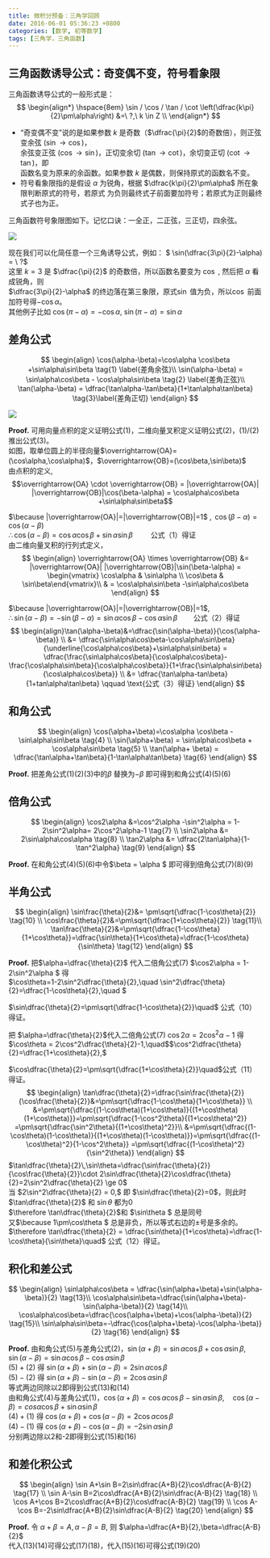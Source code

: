 ```yaml
---
title: 微积分预备：三角学回顾
date: 2016-06-01 05:36:23 +0800
categories: [数学, 初等数学]
tags: [三角学，三角函数]
---
```


##  三角函数诱导公式：奇变偶不变，符号看象限

三角函数诱导公式的一般形式是：  
$$
\begin{align*}
\hspace{8em} \sin / \cos / \tan / \cot \left(\dfrac{k\pi}{2}\pm\alpha\right) &=\ ?,\ k \in Z \\
\end{align*}
$$


- “奇变偶不变”说的是如果参数 $k$ 是奇数（$\dfrac{\pi}{2}$的奇数倍），则正弦变余弦 $(\sin \rightarrow \cos)$，  
  余弦变正弦 $(\cos \rightarrow \sin)$，正切变余切 $(\tan \rightarrow \cot)$，余切变正切 $(\cot \rightarrow \tan)$，即  
  函数名变为原来的余函数。如果参数 $k$ 是偶数，则保持原式的函数名不变。 
- 符号看象限指的是假设 $\alpha$ 为锐角，根据 $\dfrac{k\pi}{2}\pm\alpha$ 所在象限判断原式的符号，若原式
  为负则最终式子前面要加符号；若原式为正则最终式子也为正。

三角函数符号象限图如下。记忆口诀：一全正，二正弦，三正切，四余弦。  







![](https://imagebed.deepmind.top/img/trig/1.jpeg)







现在我们可以化简任意一个三角诱导公式，例如： $ \sin(\dfrac{3\pi}{2}-\alpha) = \ ?$  
这里 $k = 3$ 是 $\dfrac{\pi}{2}$ 的奇数倍，所以函数名要变为 $\cos$ ,  然后把 $\alpha$ 看成锐角，则   
$\dfrac{3\pi}{2}-\alpha$ 的终边落在第三象限，原式$\sin$ 值为负，所以$\cos$ 前面加符号得$-\cos{\alpha}$。  
其他例子比如 $\cos(\pi-\alpha) = -\cos\alpha$, $\sin(\pi-\alpha)=\sin\alpha$

## 差角公式

$$
\begin{align}
\cos(\alpha-\beta)=\cos\alpha \cos\beta  +\sin\alpha\sin\beta \tag{1} \label{差角余弦}\\
\sin(\alpha-\beta) = \sin\alpha\cos\beta - \cos\alpha\sin\beta \tag{2} \label{差角正弦}\\
\tan(\alpha-\beta) = \dfrac{\tan\alpha-\tan\beta}{1+\tan\alpha\tan\beta} \tag{3}\label{差角正切}
\end{align}
$$





![](https://imagebed.deepmind.top/img/trig/2.jpeg)







**Proof.** 可用向量点积的定义证明公式(1)，二维向量叉积定义证明公式(2)，(1)/(2)推出公式(3)。  
如图，取单位圆上的半径向量$\overrightarrow{OA}=(\cos\alpha,\cos\alpha)$，$\overrightarrow{OB}=(\cos\beta,\sin\beta)$  
由点积的定义,  
$$\overrightarrow{OA} \cdot \overrightarrow{OB} 
= |\overrightarrow{OA}| |\overrightarrow{OB}|\cos(\beta-\alpha)
= \cos\alpha\cos\beta +\sin\alpha\sin\beta$$ 

$\because |\overrightarrow{OA}|=|\overrightarrow{OB}|=1$ , $\,\cos(\beta-\alpha)=\cos(\alpha-\beta)$   
$\therefore \cos(\alpha-\beta)=\cos\alpha\cos\beta +\sin\alpha\sin\beta \qquad$ 公式（1）得证  
由二维向量叉积的行列式定义，    
$$
\begin{align}
\overrightarrow{OA} \times \overrightarrow{OB} &= |\overrightarrow{OA}| |\overrightarrow{OB}|\sin(\beta-\alpha) = 
\begin{vmatrix} \cos\alpha & \sin\alpha \\ \cos\beta & \sin\beta\end{vmatrix}\\
& = \cos\alpha\sin\beta -\sin\alpha\cos\beta
\end{align}
$$

$\because |\overrightarrow{OA}|=|\overrightarrow{OB}|=1$,   
 $\therefore \sin(\alpha-\beta)=-\sin(\beta-\alpha)= \sin\alpha\cos\beta -\cos\alpha\sin\beta \qquad$公式（2）得证  
$$
\begin{align}\tan(\alpha-\beta)&=\dfrac{\sin(\alpha-\beta)}{\cos(\alpha-\beta)} \\
&= \dfrac{\sin\alpha\cos\beta-\cos\alpha\sin\beta}{\underline{\cos\alpha\cos\beta}+\sin\alpha\sin\beta} 
= \dfrac{\frac{\sin\alpha\cos\beta}{\cos\alpha\cos\beta}-\frac{\cos\alpha\sin\beta}{\cos\alpha\cos\beta}}{1+\frac{\sin\alpha\sin\beta}{\cos\alpha\cos\beta}} \\
&= \dfrac{\tan\alpha-tan\beta}{1+tan\alpha\tan\beta} \qquad \text{公式（3）得证}
\end{align}
$$


## 和角公式

$$
\begin{align}
\cos(\alpha+\beta)=\cos\alpha \cos\beta  -\sin\alpha\sin\beta \tag{4} \\
\sin(\alpha+\beta) = \sin\alpha\cos\beta + \cos\alpha\sin\beta \tag{5} \\
\tan(\alpha+ \beta) = \dfrac{\tan\alpha+\tan\beta}{1-\tan\alpha\tan\beta} \tag{6}
\end{align}
$$

**Proof.**  把差角公式(1)(2)(3)中的$\beta$ 替换为$-\beta$ 即可得到和角公式(4)(5)(6)

## 倍角公式

$$
\begin{align}
\cos2\alpha &=\cos^2\alpha  -\sin^2\alpha = 1-2\sin^2\alpha= 2\cos^2\alpha-1 \tag{7} \\
\sin2\alpha &= 2\sin\alpha\cos\alpha \tag{8} \\
\tan2\alpha &= \dfrac{2\tan\alpha}{1-\tan^2\alpha} \tag{9}
\end{align}
$$

**Proof.** 在和角公式(4)(5)(6)中令$\beta = \alpha $ 即可得到倍角公式(7)(8)(9)

## 半角公式

$$
\begin{align}
\sin\frac{\theta}{2}&= \pm\sqrt{\dfrac{1-\cos\theta}{2}} \tag{10} \\
\cos\frac{\theta}{2}&=\pm\sqrt{\dfrac{1+\cos\theta}{2}} \tag{11}\\
\tan\frac{\theta}{2}&=\pm\sqrt{\dfrac{1-\cos\theta}{1+\cos\theta}}=\dfrac{\sin\theta}{1+\cos\theta}=\dfrac{1-\cos\theta}{\sin\theta} \tag{12}
\end{align}
$$

**Proof.**  把$\alpha=\dfrac{\theta}{2}$ 代入二倍角公式(7)  $\cos2\alpha = 1-2\sin^2\alpha $ 得  
$\cos\theta=1-2\sin^2\dfrac{\theta}{2},\quad \sin^2\dfrac{\theta}{2}=\dfrac{1-\cos\theta}{2},\quad $    

$\sin\dfrac{\theta}{2}=\pm\sqrt{\dfrac{1-\cos\theta}{2}}\quad$ 公式（10）得证。  

把 $\alpha=\dfrac{\theta}{2}$代入二倍角公式(7) $\cos2\alpha=2\cos^2\alpha -1$ 得  
$\cos\theta = 2\cos^2\dfrac{\theta}{2}-1,\quad$$\cos^2\dfrac{\theta}{2}=\dfrac{1+\cos\theta}{2},$  

$\cos\dfrac{\theta}{2}=\pm\sqrt{\dfrac{1+\cos\theta}{2}}\quad$公式（11）得证。
$$
\begin{align}
\tan\dfrac{\theta}{2}=\dfrac{\sin\frac{\theta}{2}}{\cos\frac{\theta}{2}}&=\pm\sqrt{\dfrac{1-\cos\theta}{1+\cos\theta}} \\
&=\pm\sqrt{\dfrac{(1-\cos\theta)(1+\cos\theta)}{(1+\cos\theta)(1+\cos\theta)}}=\pm\sqrt{\dfrac{1-\cos^2\theta}{(1+\cos\theta)^2}}
=\pm\sqrt{\dfrac{\sin^2\theta}{(1+\cos\theta)^2}}\\
&=\pm\sqrt{\dfrac{(1-\cos\theta)(1-\cos\theta)}{(1+\cos\theta)(1-\cos\theta)}}=\pm\sqrt{\dfrac{(1-\cos\theta)^2}{1-\cos^2\theta}}
=\pm\sqrt{\dfrac{(1-\cos\theta)^2}{\sin^2\theta}}
\end{align}
$$
$\tan\dfrac{\theta}{2}\,\sin\theta=\dfrac{\sin\frac{\theta}{2}}{\cos\frac{\theta}{2}}\cdot
2\sin\dfrac{\theta}{2}\cos\dfrac{\theta}{2}=2\sin^2\dfrac{\theta}{2} \ge 0$   
当 $2\sin^2\dfrac{\theta}{2} = 0,$ 即 $\sin\dfrac{\theta}{2}=0$，则此时 $\tan\dfrac{\theta}{2}$ 和 $\sin\theta$ 都为0  
$\therefore \tan\dfrac{\theta}{2}$和 $\sin\theta $ 总是同号  
又$\because 1\pm\cos\theta $ 总是非负，所以等式右边的$\pm$号是多余的。  
$\therefore \tan\dfrac{\theta}{2} = \dfrac{\sin\theta}{1+\cos\theta}=\dfrac{1-\cos\theta}{\sin\theta}\quad$ 公式（12）得证。

## 积化和差公式

$$
\begin{align}
\sin\alpha\cos\beta = \dfrac{\sin(\alpha+\beta)+\sin(\alpha-\beta)}{2} \tag{13}\\
\cos\alpha\sin\beta=\dfrac{\sin(\alpha+\beta)-\sin(\alpha-\beta)}{2} \tag{14}\\
\cos\alpha\cos\beta=\dfrac{\cos(\alpha+\beta)+\cos(\alpha-\beta)}{2} \tag{15}\\
\sin\alpha\sin\beta=-\dfrac{\cos(\alpha+\beta)-\cos(\alpha-\beta)}{2} \tag{16}
\end{align}
$$

**Proof.**  由和角公式(5)与差角公式(2)，$\sin(\alpha+\beta)=\sin\alpha\cos\beta+\cos\alpha\sin\beta,\quad \sin(\alpha-\beta)=\sin\alpha\cos\beta-\cos\alpha\sin\beta$   
$(5)+(2)$ 得 $\sin(\alpha+\beta)+\sin(\alpha-\beta)=2\sin\alpha\cos\beta$      
$(5)-(2)$ 得 $\sin(\alpha+\beta)-\sin(\alpha-\beta)=2\cos\alpha\sin\beta$  
等式两边同除以2即得到公式(13)和(14)  
由和角公式(4)与差角公式(1)，$\cos(\alpha+\beta)=\cos\alpha\cos\beta-\sin\alpha\sin\beta,\quad\cos(\alpha-\beta)=cos\alpha\cos\beta+\sin\alpha\sin\beta$  
$(4)+(1)$ 得 $\cos(\alpha+\beta)+\cos(\alpha-\beta)=2\cos\alpha\cos\beta$  
$(4)-(1)$ 得 $\cos(\alpha+\beta)-\cos(\alpha-\beta)=-2\sin\alpha\sin\beta$     
分别两边除以2和-2即得到公式(15)和(16)  

## 和差化积公式

$$
\begin{align}
\sin A+\sin B=2\sin\dfrac{A+B}{2}\cos\dfrac{A-B}{2} \tag{17} \\
\sin A-\sin B=2\cos\dfrac{A+B}{2}\sin\dfrac{A-B}{2} \tag{18} \\
\cos A+\cos B=2\cos\dfrac{A+B}{2}\cos\dfrac{A-B}{2} \tag{19} \\
\cos A-\cos B=-2\sin\dfrac{A+B}{2}\sin\dfrac{A-B}{2} \tag{20}
\end{align}
$$



**Proof.** 令 $\alpha+\beta = A, \alpha-\beta=B,$  则 $\alpha=\dfrac{A+B}{2},\beta=\dfrac{A-B}{2}$     
代入(13)(14)可得公式(17)(18)，代入(15)(16)可得公式(19)(20) 

